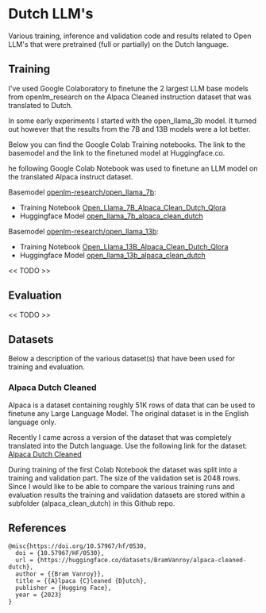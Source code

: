# Dutch LLM's
Various training, inference and validation code and results related to Open LLM's that were pretrained (full or partially) on the Dutch language.

## Training

I've used Google Colaboratory to finetune the 2 largest LLM base models from openlm_research on the Alpaca Cleaned instruction dataset that was translated to Dutch.

In some early experiments I started with the open_llama_3b model. It turned out however that the results from the 7B and 13B models were a lot better.

Below you can find the Google Colab Training notebooks. The link to the basemodel and the link to the finetuned model at Huggingface.co.

he following Google Colab Notebook was used to finetune an  LLM model on the translated Alpaca instruct dataset.

Basemodel [openlm-research/open_llama_7b](https://huggingface.co/openlm-research/open_llama_7b):
* Training Notebook [Open_Llama_7B_Alpaca_Clean_Dutch_Qlora](Open_Llama_7B_Alpaca_Clean_Dutch_Qlora.ipynb)
* Huggingface Model [open_llama_7b_alpaca_clean_dutch](https://www.huggingface.co/robinsmits/open_llama_7b_alpaca_clean_dutch_qlora)

Basemodel [openlm-research/open_llama_13b](https://huggingface.co/openlm-research/open_llama_13b):
* Training Notebook [Open_Llama_13B_Alpaca_Clean_Dutch_Qlora](Open_Llama_13B_Alpaca_Clean_Dutch_Qlora.ipynb)
* Huggingface Model [open_llama_13b_alpaca_clean_dutch](https://www.huggingface.co/robinsmits/open_llama_13b_alpaca_clean_dutch_qlora)

<< TODO >>

## Evaluation

<< TODO >>


## Datasets

Below a description of the various dataset(s) that have been used for training and evaluation.

### Alpaca Dutch Cleaned

Alpaca is a dataset containing roughly 51K rows of data that can be used to finetune any Large Language Model. The original dataset is in the English language only.

Recently I came across a version of the dataset that was completely translated into the Dutch language. Use the following link for the dataset: [Alpaca Dutch Cleaned](https://www.huggingface.co/datasets/BramVanroy/alpaca-cleaned-dutch)

During training of the first Colab Notebook the dataset was split into a training and validation part. The size of the validation set is 2048 rows.
Since I would like to be able to compare the various training runs and evaluation results the training and validation datasets are stored within a subfolder (alpaca_clean_dutch) in this Github repo.

## References

```
@misc{https://doi.org/10.57967/hf/0530,
  doi = {10.57967/HF/0530},
  url = {https://huggingface.co/datasets/BramVanroy/alpaca-cleaned-dutch},
  author = {{Bram Vanroy}},
  title = {{A}lpaca {C}leaned {D}utch},
  publisher = {Hugging Face},
  year = {2023}
}
```